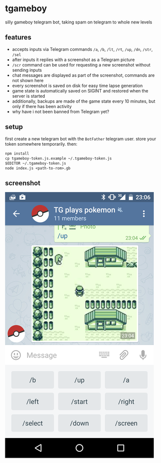 # tgameboy

silly gameboy telegram bot, taking spam on telegram to whole new levels

## features

* accepts inputs via Telegram commands `/a`, `/b`, `/lt`, `/rt`, `/up`, `/dn`, `/str`, `/sel`
* after inputs it replies with a screenshot as a Telegram picture
* `/scr` command can be used for requesting a new screenshot without sending inputs
* chat messages are displayed as part of the screenshot, commands are not shown here
* every screenshot is saved on disk for easy time lapse generation
* game state is automatically saved on SIGINT and restored when the server is started
* additionally, backups are made of the game state every 10 minutes, but only if there has been activity
* why have i not been banned from Telegram yet?

## setup

first create a new telegram bot with the `BotFather` telegram user. store your
token somewhere temporarily. then:

    npm install
    cp tgameboy-token.js.example ~/.tgameboy-token.js
    $EDITOR ~/.tgameboy-token.js
    node index.js <path-to-rom>.gb

## screenshot

![Screenshot](screenshot.png)
